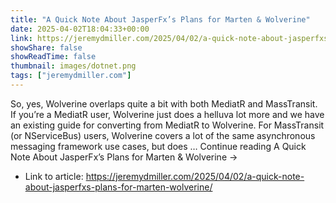 ```yaml
---
title: "A Quick Note About JasperFx’s Plans for Marten & Wolverine"
date: 2025-04-02T18:04:33+00:00
link: https://jeremydmiller.com/2025/04/02/a-quick-note-about-jasperfxs-plans-for-marten-wolverine/
showShare: false
showReadTime: false
thumbnail: images/dotnet.png
tags: ["jeremydmiller.com"]
---
```

So, yes, Wolverine overlaps quite a bit with both MediatR and MassTransit. If you’re a MediatR user, Wolverine just does a helluva lot more and we have an existing guide for converting from MediatR to Wolverine. For MassTransit (or NServiceBus) users, Wolverine covers a lot of the same asynchronous messaging framework use cases, but does … Continue reading A Quick Note About JasperFx’s Plans for Marten & Wolverine →

- Link to article: https://jeremydmiller.com/2025/04/02/a-quick-note-about-jasperfxs-plans-for-marten-wolverine/